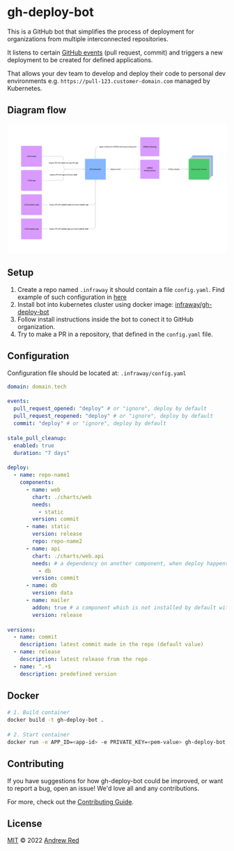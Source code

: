 # gh-deploy-bot

This is a GitHub bot that simplifies the process of deployment for organizations from multiple interconnected repositories.

It listens to certain [GitHub events](https://docs.github.com/en/developers/webhooks-and-events/events) (pull request, commit) and triggers a new deployment to be created for defined applications.

That allows your dev team to develop and deploy their code to personal dev environments e.g. `https://pull-123.customer-domain.com` managed by Kubernetes.


## Diagram flow

<img width="2032" alt="bot-flow" src="./bot-flow.png">


## Setup

1. Create a repo named `.infraway` it should contain a file `config.yaml`. Find example of such configuration in [here](https://github.com/InfraWay/gh-deploy-bot/blob/main/.infraway/config.yaml.example)
2. Install bot into kubernetes cluster using docker image: [infraway/gh-deploy-bot](https://hub.docker.com/r/infraway/gh-deploy-bot)
3. Follow install instructions inside the bot to conect it to GitHub organization.
4. Try to make a PR in a repository, that defined in the `config.yaml` file.

## Configuration

Configuration file should be located at: `.infraway/config.yaml`

```yaml
domain: domain.tech

events:
  pull_request_opened: "deploy" # or "ignore", deploy by default
  pull_request_reopened: "deploy" # or "ignore", deploy by default
  commit: "deploy" # or "ignore", deploy by default

stale_pull_cleanup:
  enabled: true
  duration: "7 days"

deploy:
  - name: repo-name1
    components:
      - name: web
        chart: ./charts/web
        needs:
          - static
        version: commit
      - name: static
        version: release
        repo: repo-name2
      - name: api
        chart: ./charts/web.api
        needs: # a dependency on another component, when deploy happens, both components will be redeployed
          - db
        version: commit
      - name: db
        version: data
      - name: mailer
        addon: true # a component which is not installed by default with push, but can be added by a comment
        version: release

versions:
  - name: commit
    description: latest commit made in the repo (default value)
  - name: release
    description: latest release from the repo
  - name: ^.+$
    description: predefined version
```

## Docker

```sh
# 1. Build container
docker build -t gh-deploy-bot .

# 2. Start container
docker run -e APP_ID=<app-id> -e PRIVATE_KEY=<pem-value> gh-deploy-bot
```

## Contributing

If you have suggestions for how gh-deploy-bot could be improved, or want to report a bug, open an issue! We'd love all and any contributions.

For more, check out the [Contributing Guide](CONTRIBUTING.md).

## License

[MIT](LICENSE) © 2022 [Andrew Red](https://andrew.red)

